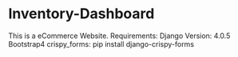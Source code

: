 # Inventory-Dashboard
This is a eCommerce Website.
Requirements: 
Django Version: 4.0.5 
Bootstrap4 
crispy_forms: pip install django-crispy-forms
